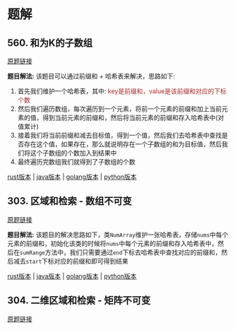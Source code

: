 # 题解

## 560. 和为K的子数组

[原题链接](https://leetcode-cn.com/problems/subarray-sum-equals-k/)

**题目解法:** 该题目可以通过前缀和 + 哈希表来解决，思路如下:

1. 首先我们维护一个哈希表，其中: <span style="color: brown;">key是前缀和，value是该前缀和对应的下标个数</span>
2. 然后我们遍历数组，每次遍历到一个元素，将前一个元素的前缀和加上当前元素的值，得到当前元素的前缀和，然后将当前元素的前缀和存入哈希表中(对值累计)
3. 接着我们将当前前缀和减去目标值，得到一个值，然后我们去哈希表中查找是否存在这个值，如果存在，那么就说明存在一个子数组的和为目标值，然后我们将这个子数组的个数加入到结果中
4. 最终遍历完数组我们就得到了子数组的个数

[rust版本](../../../codes/rust/560.和为-k-的子数组.rs) |
[java版本](../../../codes/java/560.和为-k-的子数组.java) |
[golang版本](../../../codes/golang/560.和为-k-的子数组.go) |
[python版本](../../../codes/python/560.和为-k-的子数组.py)

## 303. 区域和检索 - 数组不可变

[原题链接](https://leetcode-cn.com/problems/range-sum-query-immutable/)

**题目解法:**  该题目的解决思路如下，类`NumArray`维护一张哈希表，存储`nums`中每个元素的前缀和，初始化该类的时候将`nums`中每个元素的前缀和存入哈希表中，然后在`sumRange`方法中，我们只需要通过`end`下标去哈希表中查找对应的前缀和，然后减去`start`下标对应的前缀和即可得到结果

[rust版本](../../../codes//rust/303.区域和检索-数组不可变.rs) |
[java版本](../../../codes/java/303.区域和检索-数组不可变.java) |
[golang版本](../../../codes/golang/303.区域和检索-数组不可变.go) |
[python版本](../../../codes/python/303.区域和检索-数组不可变.py)

## 304. 二维区域和检索 - 矩阵不可变

[原题链接](https://leetcode-cn.com/problems/range-sum-query-2d-immutable/)

